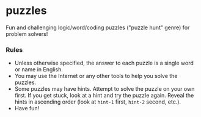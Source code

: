 # puzzles
Fun and challenging logic/word/coding puzzles ("puzzle hunt" genre) for problem solvers!

### Rules
- Unless otherwise specified, the answer to each puzzle is a single word or name in English.
- You may use the Internet or any other tools to help you solve the puzzles.
- Some puzzles may have hints. Attempt to solve the puzzle on your own first. If you get stuck, look at a hint and try the puzzle again. Reveal the hints in ascending order (look at `hint-1` first, `hint-2` second, etc.).
- Have fun!

